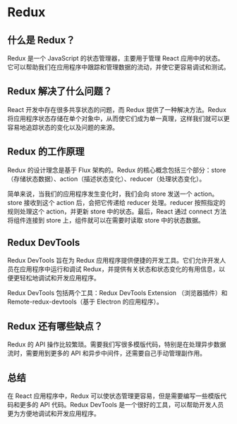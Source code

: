 # Redux
## 什么是 Redux？
Redux 是一个 JavaScript 的状态管理器，主要用于管理 React 应用中的状态。它可以帮助我们在应用程序中跟踪和管理数据的流动，并使它更容易调试和测试。

## Redux 解决了什么问题？
React 开发中存在很多共享状态的问题，而 Redux 提供了一种解决方法。Redux 将应用程序状态存储在单个对象中，从而使它们成为单一真理，这样我们就可以更容易地追踪状态的变化以及问题的来源。

## Redux 的工作原理
Redux 的设计理念是基于 Flux 架构的。Redux 的核心概念包括三个部分：store（存储状态数据）、action（描述状态变化）、reducer（处理状态变化）。

简单来说，当我们的应用程序发生变化时，我们会向 store 发送一个 action。store 接收到这个 action 后，会把它传递给 reducer 处理。reducer 按照指定的规则处理这个 action，并更新 store 中的状态。最后，React 通过 connect 方法将组件连接到 store 上，组件就可以在需要时读取 store 中的状态数据。

## Redux DevTools
Redux DevTools 旨在为 Redux 应用程序提供便捷的开发工具。它们允许开发人员在应用程序中运行和调试 Redux，并提供有关状态和状态变化的有用信息，以便更轻松地调试和开发应用程序。

Redux DevTools 包括两个工具：Redux DevTools Extension （浏览器插件）和 Remote-redux-devtools（基于 Electron 的应用程序）。

## Redux 还有哪些缺点？
Redux 的 API 操作比较繁琐。需要我们写很多模版代码，特别是在处理异步数据流时，需要用到更多的 API 和异步中间件，还需要自己手动管理副作用。

## 总结
在 React 应用程序中，Redux 可以使状态管理更容易，但是需要编写一些模版代码和更多的 API 代码。Redux DevTools 是一个很好的工具，可以帮助开发人员更为方便地调试和开发应用程序。